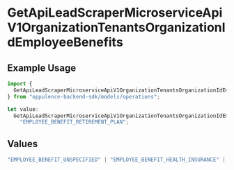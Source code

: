 # GetApiLeadScraperMicroserviceApiV1OrganizationTenantsOrganizationIdEmployeeBenefits

## Example Usage

```typescript
import {
  GetApiLeadScraperMicroserviceApiV1OrganizationTenantsOrganizationIdEmployeeBenefits,
} from "oppulence-backend-sdk/models/operations";

let value:
  GetApiLeadScraperMicroserviceApiV1OrganizationTenantsOrganizationIdEmployeeBenefits =
    "EMPLOYEE_BENEFIT_RETIREMENT_PLAN";
```

## Values

```typescript
"EMPLOYEE_BENEFIT_UNSPECIFIED" | "EMPLOYEE_BENEFIT_HEALTH_INSURANCE" | "EMPLOYEE_BENEFIT_RETIREMENT_PLAN" | "EMPLOYEE_BENEFIT_PAID_TIME_OFF" | "EMPLOYEE_BENEFIT_REMOTE_WORK"
```